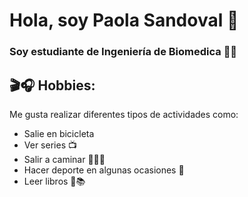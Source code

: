 
 # Hola, soy Paola Sandoval  👋

### Soy estudiante de Ingeniería de Biomedica 🦾🦿


## 🎬🎧 Hobbies:
Me gusta realizar diferentes tipos de actividades como:

- Salie en bicicleta
- Ver series 📺
- Salir a caminar 👩🏻‍🦯
- Hacer deporte en algunas ocasiones 🏀
- Leer libros 📓📚

